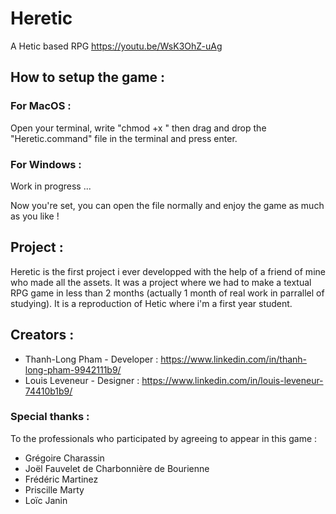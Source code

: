 # Heretic
A Hetic based RPG
https://youtu.be/WsK3OhZ-uAg

## How to setup the game :
### For MacOS :
Open your terminal, write "chmod +x " then drag and drop the "Heretic.command" file in the terminal and press enter.

### For Windows :
Work in progress ...

Now you're set, you can open the file normally and enjoy the game as much as you like !

## Project :
Heretic is the first project i ever developped with the help of a friend of mine who made all the assets.
It was a project where we had to make a textual RPG game in less than 2 months (actually 1 month of real work in parrallel of studying).
It is a reproduction of Hetic where i'm a first year student.

## Creators :
 - Thanh-Long Pham - Developer : https://www.linkedin.com/in/thanh-long-pham-9942111b9/
 - Louis Leveneur - Designer : https://www.linkedin.com/in/louis-leveneur-74410b1b9/

### Special thanks :
To the professionals who participated by agreeing to appear in this game :
 - Grégoire Charassin
 - Joël Fauvelet de Charbonnière de Bourienne
 - Frédéric Martinez
 - Priscille Marty
 - Loïc Janin
